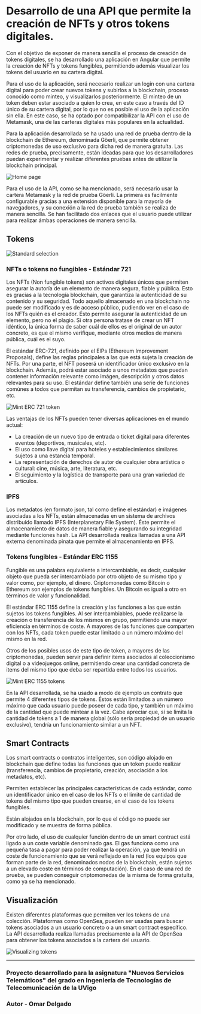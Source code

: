 # Desarrollo de una API que permite la creación de NFTs y otros tokens digitales.

Con el objetivo de exponer de manera sencilla el proceso de creación de tokens digitales, se ha desarrollado una aplicación en Angular que permite la creación de NFTs y tokens fungibles, permitiendo además visualizar los tokens del usuario en su cartera digital.

Para el uso de la aplicación, será necesario realizar un login con una cartera digital para poder crear nuevos tokens y subirlos a la blockchain, proceso conocido como minteo, y visualizarlos posteriormente. El minteo de un token deben estar asociado a quien lo crea, en este caso a través del ID único de su cartera digital, por lo que no es posible el uso de la aplicación sin ella. En este caso, se ha optado por compatibilizar la API con el uso de Metamask, una de las carteras digitales más populares en la actualidad.

Para la aplicación desarrollada se ha usado una red de prueba dentro de la blockchain de Ethereum, denominada Göerli, que permite obtener criptomonedas de uso exclusivo para dicha red de manera gratuíta. Las redes de prueba, precisamente, están ideadas para que los desarrolladores puedan experimentar y realizar diferentes pruebas antes de utilizar la blockchain principal.

![Home page](https://github.com/omardl/Minting-NFTs-API--NST-GETT-UVigo--/assets/105445540/7f151c9a-ffc4-4b53-b464-540b6f4343fe)

Para el uso de la API, como se ha mencionado, será necesario usar la cartera Metamask y la red de prueba Göerli. La primera es facilmente configurable gracias a una extensión disponible para la mayoría de navegadores, y su conexión a la red de prueba también se realiza de manera sencilla. Se han facilitado dos enlaces que el usuario puede utilizar para realizar ámbas operaciones de manera sencilla.


## Tokens

![Standard selection](https://github.com/omardl/Minting-NFTs-API--NST-GETT-UVigo--/assets/105445540/50c44992-d3f1-4d8c-9633-5da846f6c880)

### NFTs o tokens no fungibles -  Estándar 721

Los NFTs (Non fungible tokens) son activos digitales únicos que permiten asegurar la autoría de un elemento de manera segura, fiable y pública. Esto es gracias a la tecnología blockchain, que garantiza la autenticidad de su contenido y su seguridad. Todo aquello almacenado en una blockchain no puede ser modificado y es de acceso público, pudiendo ver en el caso de los NFTs quién es el creador. Ésto permite asegurar la autenticidad de un elemento, pero no el plagio. Si otra persona tratase de crear un NFT idéntico, la única forma de saber cuál de ellos es el original de un autor concreto, es que el mismo verifique, mediante otros medios de manera pública, cuál es el suyo.

El estándar ERC-721, definido por el EIPs (Ethereum Improvement Proposals), define las reglas principales a las que está sujeta la creación de NFTs. Por una parte, el NFT poseerá un identificador único exclusivo en la blockchain. Además, podrá estar asociado a unos metadatos que puedan contener información relevante como imágen, descripción y otros datos relevantes para su uso. El estándar define también una serie de funciones comúnes a todos que permitan su transferencia, cambios de propietario, etc.

![Mint ERC 721 token](https://github.com/omardl/Minting-NFTs-API--NST-GETT-UVigo--/assets/105445540/f7c5735b-1f7c-4c51-a62e-ad11faa66a87)

Las ventajas de los NFTs pueden tener diversas aplicaciones en el mundo actual:
- La creación de un nuevo tipo de entrada o ticket digital para diferentes eventos (deportivos, musicales, etc).
- El uso como llave digital para hoteles y establecimientos similares sujetos a una estancia temporal.
- La representación de derechos de autor de cualquier obra artística o cultural: cine, música, arte, literatura, etc.
- El seguimiento y la logística de transporte para una gran variedad de artículos.

### IPFS

Los metadatos (en formato json, tal como define el estándar) e imágenes asociadas a los NFTs, están almacenadas en un sistema de archivos distribuído llamado IPFS (Interplanetary File System). Éste permite el almacenamiento de datos de manera fiable y asegurando su integridad mediante funciones hash. La API desarrollada realiza llamadas a una API externa denominada pinata que permite el almacenamiento en IPFS.



### Tokens fungibles - Estándar ERC 1155

Fungible es una palabra equivalente a intercambiable, es decir, cualquier objeto que pueda ser intercambiado por otro objeto de su mismo tipo y valor como, por ejemplo, el dinero. Criptomonedas como Bitcoin o Ethereum son ejemplos de tokens fungibles. Un Bitcoin es igual a otro en términos de valor y funcionalidad.

El estándar ERC 1155 define la creación y las funciones a las que están sujetos los tokens fungibles. Al ser intercambiables, puede realizarse la creación o transferencia de los mismos en grupo, permitiendo una mayor eficiencia en términos de coste. A mayores de las funciones que comparten con los NFTs, cada token puede estar limitado a un número máximo del mismo en la red.

Otros de los posibles usos de este tipo de token, a mayores de las criptomonedas, pueden servir para definir items asociados al coleccionismo digital o a videojuegos online, permitiendo crear una cantidad concreta de items del mismo tipo que deba ser repartida entre todos los usuarios.

![Mint ERC 1155 tokens](https://github.com/omardl/Minting-NFTs-API--NST-GETT-UVigo--/assets/105445540/b16a0b73-91ae-4d9a-8b78-a39024121b89)

En la API desarrollada, se ha usado a modo de ejemplo un contrato que permite 4 diferentes tipos de tokens. Éstos están limitados a un número máximo que cada usuario puede poseer de cada tipo, y también un máximo de la cantidad que puede mintear a la vez. Cabe apreciar que, si se limita la cantidad de tokens a 1 de manera global (sólo sería propiedad de un usuario exclusivo), tendría un funcionamiento similar a un NFT.

## Smart Contracts

Los smart contracts o contratos inteligentes, son código alojado en blockchain que define todas las funciones que un token puede realizar (transferencia, cambios de propietario, creación, asociación a los metadatos, etc).

Permiten establecer las principales características de cada estándar, como un identificador único en el caso de los NFTs o el límite de cantidad de tokens del mismo tipo que pueden crearse, en el caso de los tokens fungibles.

Están alojados en la blockchain, por lo que el código no puede ser modificado y se muestra de forma pública.

Por otro lado, el uso de cualquier función dentro de un smart contract está ligado a un coste variable denominado gas. El gas funciona como una pequeña tasa a pagar para poder realizar la operación, ya que tendrá un coste de funcionamiento que se verá reflejado en la red (los equipos que forman parte de la red, denominados nodos de la blockchain, están sujetos a un elevado coste en términos de computación). En el caso de una red de prueba, se pueden conseguir criptomonedas de la misma de forma gratuíta, como ya se ha mencionado. 

## Visualización

Existen diferentes plataformas que permiten ver los tokens de una colección. Plataformas como OpenSea, pueden ser usadas para buscar tokens asociados a un usuario concreto o a un smart contract específico. La API desarrollada realiza llamadas precisamente a la API de OpenSea para obtener los tokens asociados a la cartera del usuario. 

![Visualizing tokens](https://github.com/omardl/Minting-NFTs-API--NST-GETT-UVigo--/assets/105445540/902b7d68-a0c8-4bb3-b547-9680e1a9fb75)

------------

### Proyecto desarrollado para la asignatura "Nuevos Servicios Telemáticos" del grado en Ingeniería de Tecnologías de Telecomunicación de la UVigo

### Autor - Omar Delgado
